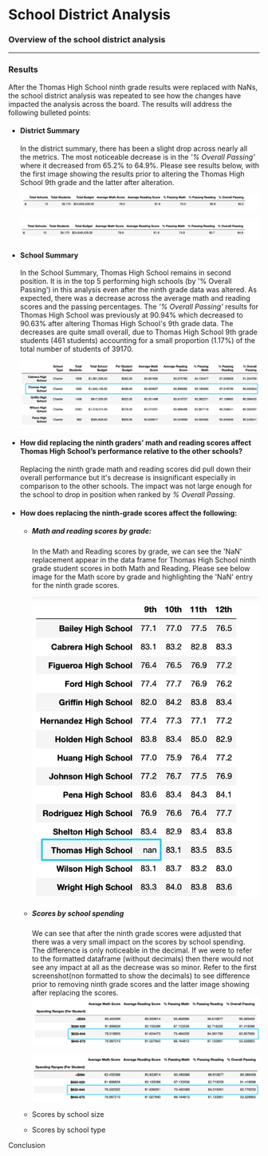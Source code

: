 # School District Analysis

### Overview of the school district analysis


----

### Results

After the Thomas High School ninth grade results were replaced with NaNs, the school district analysis was repeated to see how the changes have impacted the analysis across the board. The results will address the following bulleted points:

* #### District Summary
  In the district summary, there has been a slight drop across nearly all the metrics. The most noticeable decrease is in the *'% Overall Passing'* where it decreased from 65.2% to 64.9%. Please see results below, with the first image showing the results prior to altering the Thomas High School 9th grade and the latter after alteration.
  
  
  ![district summary before clean](https://github.com/YanLuong/School_District_Analysis/blob/main/Resources/District%20Summary%20df%20before%20cleaning.png)
  

  ![district summary after THS clean](https://github.com/YanLuong/School_District_Analysis/blob/main/Resources/District%20Summary%20Clean.png)

* #### School Summary
  In the School Summary, Thomas High School remains in second position. It is in the top 5 performing high schools (by '% Overall Passing') in this analysis even after the ninth grade data was altered. As expected, there was a decrease across the average math and reading scores and the passing percentages. The *'% Overall Passing'* results for Thomas High School was previously at 90.94% which decreased to 90.63% after altering Thomas High School's 9th grade data. The decreases are quite small overall, due to Thomas High School 9th grade students (461 students) accounting for a small proportion (1.17%) of the total number of students of 39170. 
  
  ![school summary after THS clean](https://github.com/YanLuong/School_District_Analysis/blob/main/Resources/School%20Summary%20Cleaned%20top5.png)
  

* #### How did replacing the ninth graders’ math and reading scores affect Thomas High School’s performance relative to the other schools?
  Replacing the ninth grade math and reading scores did pull down their overall performance but it's decrease is insignificant especially in comparison to the other schools. The impact was not large enough for the school to drop in position when ranked by *% Overall Passing*.


* #### How does replacing the ninth-grade scores affect the following:
    - ##### Math and reading scores by grade:
        In the Math and Reading scores by grade, we can see the 'NaN' replacement appear in the data frame for Thomas High School ninth grade student scores in both Math and Reading. Please see below image for the Math score by grade and highlighting the 'NaN' entry for the ninth grade scores.
        
        
        
        
        ![Math score by grade](https://github.com/YanLuong/School_District_Analysis/blob/main/Resources/Maths_by_grade.png)
        
        
        
    - ##### Scores by school spending
         We can see that after the ninth grade scores were adjusted that there was a very small impact on the scores by school spending. The difference is only noticeable in the decimal. If we were to refer to the formatted dataframe (without decimals) then there would not see any impact at all as the decrease was so minor. Refer to the first screenshot(non formatted to show the decimals) to see difference prior to removing ninth grade scores and the latter image showing after replacing the scores.
         ![Scores by spending](https://github.com/YanLuong/School_District_Analysis/blob/main/Resources/Score_by_spending_with_THSninthgrade.png)
         
         ![Scores by spending cleaned](https://github.com/YanLuong/School_District_Analysis/blob/main/Resources/Score_by_spending_clean.png)
         
         
         
         
         
    - Scores by school size
    - Scores by school type

Conclusion




